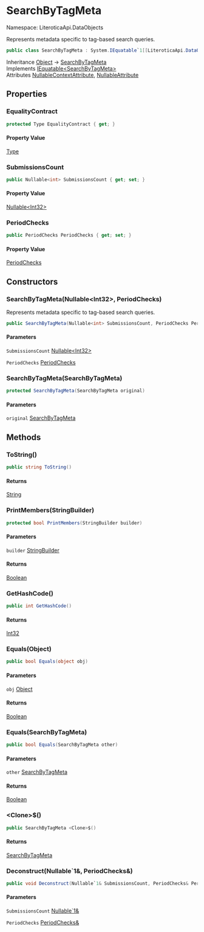 # SearchByTagMeta

Namespace: LiteroticaApi.DataObjects

Represents metadata specific to tag-based search queries.

```csharp
public class SearchByTagMeta : System.IEquatable`1[[LiteroticaApi.DataObjects.SearchByTagMeta, LiteroticaApi, Version=1.0.0.0, Culture=neutral, PublicKeyToken=null]]
```

Inheritance [Object](https://docs.microsoft.com/en-us/dotnet/api/system.object) → [SearchByTagMeta](./literoticaapi/dataobjects/searchbytagmeta.md)<br>
Implements [IEquatable&lt;SearchByTagMeta&gt;](https://docs.microsoft.com/en-us/dotnet/api/system.iequatable-1)<br>
Attributes [NullableContextAttribute](./system/runtime/compilerservices/nullablecontextattribute.md), [NullableAttribute](./system/runtime/compilerservices/nullableattribute.md)

## Properties

### **EqualityContract**

```csharp
protected Type EqualityContract { get; }
```

#### Property Value

[Type](https://docs.microsoft.com/en-us/dotnet/api/system.type)<br>

### **SubmissionsCount**

```csharp
public Nullable<int> SubmissionsCount { get; set; }
```

#### Property Value

[Nullable&lt;Int32&gt;](https://docs.microsoft.com/en-us/dotnet/api/system.nullable-1)<br>

### **PeriodChecks**

```csharp
public PeriodChecks PeriodChecks { get; set; }
```

#### Property Value

[PeriodChecks](./literoticaapi/dataobjects/periodchecks.md)<br>

## Constructors

### **SearchByTagMeta(Nullable&lt;Int32&gt;, PeriodChecks)**

Represents metadata specific to tag-based search queries.

```csharp
public SearchByTagMeta(Nullable<int> SubmissionsCount, PeriodChecks PeriodChecks)
```

#### Parameters

`SubmissionsCount` [Nullable&lt;Int32&gt;](https://docs.microsoft.com/en-us/dotnet/api/system.nullable-1)<br>

`PeriodChecks` [PeriodChecks](./literoticaapi/dataobjects/periodchecks.md)<br>

### **SearchByTagMeta(SearchByTagMeta)**

```csharp
protected SearchByTagMeta(SearchByTagMeta original)
```

#### Parameters

`original` [SearchByTagMeta](./literoticaapi/dataobjects/searchbytagmeta.md)<br>

## Methods

### **ToString()**

```csharp
public string ToString()
```

#### Returns

[String](https://docs.microsoft.com/en-us/dotnet/api/system.string)<br>

### **PrintMembers(StringBuilder)**

```csharp
protected bool PrintMembers(StringBuilder builder)
```

#### Parameters

`builder` [StringBuilder](https://docs.microsoft.com/en-us/dotnet/api/system.text.stringbuilder)<br>

#### Returns

[Boolean](https://docs.microsoft.com/en-us/dotnet/api/system.boolean)<br>

### **GetHashCode()**

```csharp
public int GetHashCode()
```

#### Returns

[Int32](https://docs.microsoft.com/en-us/dotnet/api/system.int32)<br>

### **Equals(Object)**

```csharp
public bool Equals(object obj)
```

#### Parameters

`obj` [Object](https://docs.microsoft.com/en-us/dotnet/api/system.object)<br>

#### Returns

[Boolean](https://docs.microsoft.com/en-us/dotnet/api/system.boolean)<br>

### **Equals(SearchByTagMeta)**

```csharp
public bool Equals(SearchByTagMeta other)
```

#### Parameters

`other` [SearchByTagMeta](./literoticaapi/dataobjects/searchbytagmeta.md)<br>

#### Returns

[Boolean](https://docs.microsoft.com/en-us/dotnet/api/system.boolean)<br>

### **&lt;Clone&gt;$()**

```csharp
public SearchByTagMeta <Clone>$()
```

#### Returns

[SearchByTagMeta](./literoticaapi/dataobjects/searchbytagmeta.md)<br>

### **Deconstruct(Nullable`1&, PeriodChecks&)**

```csharp
public void Deconstruct(Nullable`1& SubmissionsCount, PeriodChecks& PeriodChecks)
```

#### Parameters

`SubmissionsCount` [Nullable`1&](https://docs.microsoft.com/en-us/dotnet/api/system.nullable-1&)<br>

`PeriodChecks` [PeriodChecks&](./literoticaapi/dataobjects/periodchecks&.md)<br>
